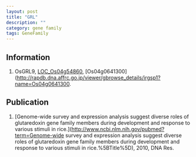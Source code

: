 ```yaml
---
layout: post
title: "GRL"
description: ""
category: gene family
tags: GeneFamily
---
```


## Information
1. OsGRL9, [LOC_Os04g54860](http://rice.plantbiology.msu.edu/cgi-bin/ORF_infopage.cgi?orf=LOC_Os04g54860), [Os04g0641300](http://rapdb.dna.affrc.go.jp/viewer/gbrowse_details/irgsp1?name=Os04g0641300.

## Publication
1. [Genome-wide survey and expression analysis suggest diverse roles of glutaredoxin gene family members during development and response to various stimuli in rice.](http://www.ncbi.nlm.nih.gov/pubmed?term=Genome-wide survey and expression analysis suggest diverse roles of glutaredoxin gene family members during development and response to various stimuli in rice.%5BTitle%5D), 2010, DNA Res.



